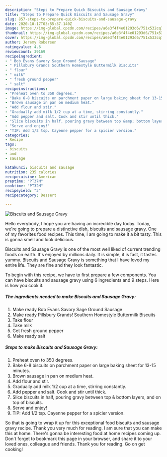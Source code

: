 ```yaml
---
description: "Steps to Prepare Quick Biscuits and Sausage Gravy"
title: "Steps to Prepare Quick Biscuits and Sausage Gravy"
slug: 857-steps-to-prepare-quick-biscuits-and-sausage-gravy
date: 2020-10-17T03:55:37.140Z
image: https://img-global.cpcdn.com/recipes/a6e3f4f4e01293d6/751x532cq70/biscuits-and-sausage-gravy-recipe-main-photo.jpg
thumbnail: https://img-global.cpcdn.com/recipes/a6e3f4f4e01293d6/751x532cq70/biscuits-and-sausage-gravy-recipe-main-photo.jpg
cover: https://img-global.cpcdn.com/recipes/a6e3f4f4e01293d6/751x532cq70/biscuits-and-sausage-gravy-recipe-main-photo.jpg
author: Jeremy Roberson
ratingvalue: 4.6
reviewcount: 39169
recipeingredient:
- " Bob Evans Savory Sage Ground Sausage"
- " Pillsbury Grands Southern Homestyle Buttermilk Biscuits"
- " flour"
- " milk"
- " fresh ground pepper"
- " salt"
recipeinstructions:
- "Preheat oven to 350 degrees."
- "Bake 6-8 biscuits on parchment paper on large baking sheet for 13-15 minutes."
- "Brown sausage in pan on medium heat."
- "Add flour and stir."
- "Gradually add milk 1/2 cup at a time, stirring constantly."
- "Add pepper and salt. Cook and stir until thick."
- "Slice biscuits in half, pouring gravy between top &amp; bottom layers, and on top of biscuits."
- "Serve and enjoy!"
- "TIP: Add 1/2 tsp. Cayenne pepper for a spicier version."
categories:
- Recipe
tags:
- biscuits
- and
- sausage

katakunci: biscuits and sausage 
nutrition: 235 calories
recipecuisine: American
preptime: "PT37M"
cooktime: "PT32M"
recipeyield: "3"
recipecategory: Dessert

---
```



![Biscuits and Sausage Gravy](https://img-global.cpcdn.com/recipes/a6e3f4f4e01293d6/751x532cq70/biscuits-and-sausage-gravy-recipe-main-photo.jpg)

Hello everybody, I hope you are having an incredible day today. Today, we're going to prepare a distinctive dish, biscuits and sausage gravy. One of my favorites food recipes. This time, I am going to make it a bit tasty. This is gonna smell and look delicious.



Biscuits and Sausage Gravy is one of the most well liked of current trending foods on earth. It's enjoyed by millions daily. It is simple, it is fast, it tastes yummy. Biscuits and Sausage Gravy is something that I have loved my entire life. They are fine and they look fantastic.


To begin with this recipe, we have to first prepare a few components. You can have biscuits and sausage gravy using 6 ingredients and 9 steps. Here is how you cook it.

<!--inarticleads1-->

##### The ingredients needed to make Biscuits and Sausage Gravy:

1. Make ready  Bob Evans Savory Sage Ground Sausage
1. Make ready  Pillsbury Grands! Southern Homestyle Buttermilk Biscuits
1. Take  flour
1. Take  milk
1. Get  fresh ground pepper
1. Make ready  salt




<!--inarticleads2-->

##### Steps to make Biscuits and Sausage Gravy:

1. Preheat oven to 350 degrees.
1. Bake 6-8 biscuits on parchment paper on large baking sheet for 13-15 minutes.
1. Brown sausage in pan on medium heat.
1. Add flour and stir.
1. Gradually add milk 1/2 cup at a time, stirring constantly.
1. Add pepper and salt. Cook and stir until thick.
1. Slice biscuits in half, pouring gravy between top &amp; bottom layers, and on top of biscuits.
1. Serve and enjoy!
1. TIP: Add 1/2 tsp. Cayenne pepper for a spicier version.




So that is going to wrap it up for this exceptional food biscuits and sausage gravy recipe. Thank you very much for reading. I am sure that you can make this at home. There's gonna be interesting food at home recipes coming up. Don't forget to bookmark this page in your browser, and share it to your loved ones, colleague and friends. Thank you for reading. Go on get cooking!
